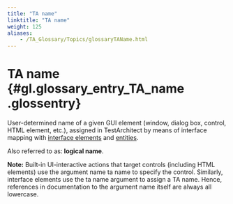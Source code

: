 ```yaml
--- 
title: "TA name"
linktitle: "TA name"
weight: 125
aliases: 
    - /TA_Glossary/Topics/glossaryTAName.html
---
```

# TA name {#gl.glossary_entry_TA_name .glossentry}

User-determined name of a given GUI element \(window, dialog box, control, HTML element, etc.\), assigned in TestArchitect by means of interface mapping with [interface elements](glossaryInterfaceElement.html) and [entities](glossaryInterfaceEntity.html).

Also referred to as: **logical name**.

**Note:** Built-in UI-interactive actions that target controls \(including HTML elements\) use the argument name ta name to specify the control. Similarly, interface elements use the ta name argument to assign a TA name. Hence, references in documentation to the argument name itself are always all lowercase.

